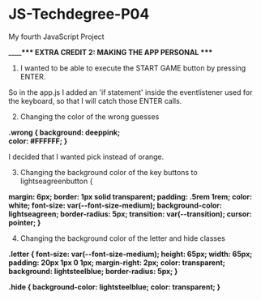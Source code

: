 # JS-Techdegree-P04
 My fourth JavaScript Project



______________________________________*** EXTRA CREDIT 2: MAKING THE APP PERSONAL ***__________________________________


1) I wanted to be able to execute the START GAME button by pressing ENTER.

So in the app.js I added an 'if statement' inside the eventlistener used for the keyboard,
so that I will catch those ENTER calls. 


2) Changing the color of the wrong guesses


**.wrong {
  background: deeppink;  
  color: #FFFFFF;
}**

I decided that I wanted pick instead of orange. 



3) Changing the background color of the key buttons to lightseagreenbutton {


**margin: 6px;
  border: 1px solid transparent;
  padding: .5rem 1rem;
  color: white;
  font-size: var(--font-size-medium);
  background-color: lightseagreen;
  border-radius: 5px;
  transition: var(--transition);
  cursor: pointer;
}**


4) Changing the background color of the letter and hide classes

**.letter {
  font-size: var(--font-size-medium);
  height: 65px;
  width: 65px;
  padding: 20px 1px 0 1px;
  margin-right: 2px;
  color: transparent;
  background: lightsteelblue;
  border-radius: 5px;
}**



**.hide {
  background-color: lightsteelblue;
  color: transparent;
}**



